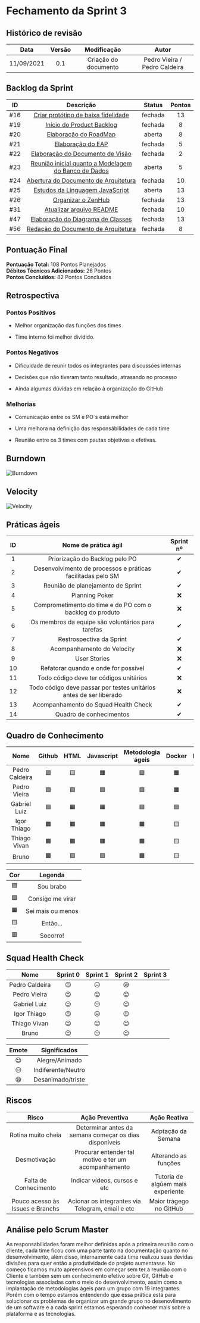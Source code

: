 # Fechamento da Sprint 3

## Histórico de revisão

| **Data** |  **Versão** | **Modificação**  |  **Autor** |
|:-:|:-:|:-:|:-:|
|    11/09/2021   |  0.1 | Criação do documento  | Pedro Vieira / Pedro Caldeira |

## Backlog da Sprint 

| **ID** |  **Descrição** | **Status**  |  **Pontos** |
|:-:|:-:|:-:|:-:|
|    #16   |  [Criar protótipo de baixa fidelidade](https://github.com/fga-eps-mds/2021-1-hospitalar/issues/16) | fechada  | 13 |
|    #19   |  [Início do Product Backlog](https://github.com/fga-eps-mds/2021-1-hospitalar/issues/19)| fechada  | 8 |
|    #20   |  [Elaboração do RoadMap](https://github.com/fga-eps-mds/2021-1-hospitalar/issues/20)| aberta  | 8 |
|    #21   |  [Elaboração do EAP](https://github.com/fga-eps-mds/2021-1-hospitalar/issues/21) | fechada  | 5 |
|    #22   |  [Elaboração do Documento de Visão](https://github.com/fga-eps-mds/2021-1-hospitalar/issues/22) | fechada  | 2 |
|    #23   |  [Reunião inicial quanto a Modelagem do Banco de Dados](https://github.com/fga-eps-mds/2021-1-hospitalar/issues/23) | aberta  | 5 |
|    #24   |  [Abertura do Documento de Arquitetura](https://github.com/fga-eps-mds/2021-1-hospitalar/issues/24) | fechada  | 10 |
|    #25   |  [Estudos da Linguagem JavaScript](https://github.com/fga-eps-mds/2021-1-hospitalar/issues/25) | aberta  | 13 |
|    #26   |  [Organizar o ZenHub](https://github.com/fga-eps-mds/2021-1-hospitalar/issues/26) | fechada  | 13 |
|    #31   |  [Atualizar arquivo README](https://github.com/fga-eps-mds/2021-1-hospitalar/issues/31) | fechada  | 10 |
|    #47   |  [Elaboração do Diagrama de Classes](https://github.com/fga-eps-mds/2021-1-hospitalar/issues/47) | fechada  | 13 |
|    #56   |  [Redação do Documento de Arquitetura](https://github.com/fga-eps-mds/2021-1-hospitalar/issues/56) | fechada  | 8 |


## Pontuação Final

**Pontuação Total:** 108 Pontos Planejados <br>
**Débitos Técnicos Adicionados:** 26 Pontos <br>
**Pontos Concluídos:** 82 Pontos Concluídos <br>

## Retrospectiva

### Pontos Positivos

- Melhor organização das funções dos times

- Time interno foi melhor dividido.

### Pontos Negativos

- Dificuldade de reunir todos os integrantes para discussões internas

- Decisões que não tiveram tanto resultado, atrasando no processo

- Ainda algumas dúvidas em relação à organização do GitHub

### Melhorias

- Comunicação entre os SM e PO´s está melhor

- Uma melhora na definição das responsábilidades de cada time

- Reunião entre os 3 times com pautas objetivas e efetivas.

## Burndown


![Burndown](burndown_TimeC.png)
  
## Velocity

![Velocity](velocity.png)
  
## Práticas ágeis
  
|ID    | Nome de prática ágil    | Sprint nº |
| :-: | :-: | :-: |
| 1    | Priorização do Backlog pelo PO | &#10004; |
| 2    | Desenvolvimento de processos e práticas facilitadas pelo SM | &#10004; |
| 3    | Reunião de planejamento de Sprint | &#10004; |
| 4    | Planning Poker | &#10060; |
| 5    | Comprometimento do time e do PO com o backlog do produto | &#10060; |
| 6    | Os membros da equipe são voluntários para tarefas | &#10004; |
| 7    | Restrospectiva da Sprint | &#10004; |
| 8    | Acompanhamento do Velocity | &#10060; |
| 9    | User Stories | &#10060; |
| 10 |    Refatorar quando e onde for possível | &#10004; |
| 11 | Todo código deve ter códigos unitários | &#10060; |
| 12 |    Todo código deve passar por testes unitários antes de ser liberado | &#10060; |
| 13 |     Acompanhamento do Squad Health Check | &#10004; |
| 14 |    Quadro de conhecimentos| &#10004; |
  
## Quadro de Conhecimento

| Nome | Github | HTML | Javascript | Metodologia ágeis | Docker | Django | Mongodb |
| :-: | :-: | :-: | :-: | :-: | :-: | :-: | :-: |
| Pedro Caldeira | &#129001; | &#129000; | &#128999; | &#129001; | &#128999; | &#129000; | &#129000; | 
| Pedro Vieira | &#129001; | &#129001; | &#129001; | &#129001; | &#128999; | &#129000; | &#129001; | 
|Gabriel Luiz| &#129001; | &#128999; | &#128999; | &#129001; | &#129001; | &#129000; | &#128999;
|Igor Thiago| &#128999; | &#128999; | &#128999; | &#128999; | &#129000; | &#128997; | &#129000;
|Thiago Vivan| &#128999; | &#128999; | &#128999; | &#128999; | &#129000; | &#129000; | &#129000;
|Bruno | &#128999; | &#129001; | &#129001; | &#128999; | &#129000; | &#129000; | &#128999;



| Cor | Legenda |
| :-: | :-: |
| &#128998; | Sou brabo |
| &#129001;| Consigo me virar |
| &#128999; | Sei mais ou menos|
| &#129000;  | Então... |
| &#128997; | Socorro!|
  
## Squad Health Check
  
| Nome | Sprint 0 | Sprint 1 | Sprint 2 | Sprint 3
| :-: | :-: | :-: | :-: | :-:
| Pedro Caldeira | &#128521; | &#128529; | &#128554; | 
| Pedro Vieira | &#128521; | &#128529; | &#128529; |
| Gabriel Luiz | &#128521; | &#128529; | &#128521; |
| Igor Thiago  | &#128521; | &#128529; | &#128521; |
| Thiago Vivan  | &#128521; | &#128529; | &#128521; |
| Bruno  | &#128521; | &#128529; | &#128521; |

| Emote | Significados |
| :-: | :-: |
| &#128521; | Alegre/Animado |
| &#128529; | Indiferente/Neutro |
| &#128554; | Desanimado/triste |


## Riscos

|  **Risco**  | **Ação Preventiva** |	**Ação Reativa** |
|:-:|:-:|:-:|
| Rotina muito cheia | Determinar antes da semana começar os dias disponíveis | Adptação da Semana |
| Desmotivação | Procurar entender tal motivo e ter um acompanhamento | Alterando as funções |
| Falta de Conhecimento | Indicar vídeos, cursos e etc | Tutoria de algúem mais experiente |
| Pouco acesso às Issues e Branchs | Acionar os integrantes via Telegram, email e etc | Maior trágego no GitHub |
  
<!-- ## Burndown de Riscos (???) -->

## Análise pelo Scrum Master

As responsabilidades foram melhor definidas após a primeira reunião com o cliente, cada time ficou com uma parte tanto na documentação quanto no desenvolvimento, além disso, internamente cada time realizou suas devidas divisões para quer então a produtividade do projeto aumentasse. No começo ficamos muito apreensivos em começar sem ter a reunião com o Cliente e também sem um conhecimento efetivo sobre Git, GitHub e tecnologias associadas com o meio do desenvolvimento, assim como a implantação de metodologias ágeis para um grupo com 19 integrantes. Porém com o tempo estamos entendendo que essa prática está para solucionar os problemas de organizar um grande grupo no desenovlimento de um software e a cada sprint estamos esperando conhecer mais sobre a plataforma e as tecnologias.